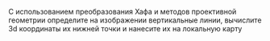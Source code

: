 C использованием преобразования Хафа и методов проективной геометрии определите на изображении вертикальные линии, вычислите 3d координаты их нижней точки и нанесите их на локальную карту
